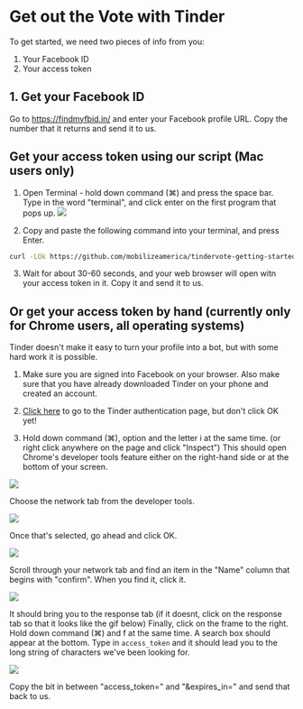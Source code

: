 # Get out the Vote with Tinder

To get started, we need two pieces of info from you:

1. Your Facebook ID
2. Your access token

## 1. Get your Facebook ID

Go to https://findmyfbid.in/ and enter your Facebook profile URL. Copy the number that it returns and send it to us.

## Get your access token using our script (Mac users only)

1. Open Terminal - hold down command (⌘) and press the space bar. Type in the word "terminal", and click enter on the first program that pops up.
![](http://g.recordit.co/wb8tdviLdF.gif)

2. Copy and paste the following command into your terminal, and press Enter.

```sh
curl -LOk https://github.com/mobilizeamerica/tindervote-getting-started/archive/master.zip && unzip master.zip && cd tindervote-getting-started-master && sh install.sh
```

3. Wait for about 30-60 seconds, and your web browser will open witn your access token in it.  Copy it and send it to us.


## Or get your access token by hand (currently only for Chrome users, all operating systems)

Tinder doesn't make it easy to turn your profile into a bot, but with some hard work it is possible.

1. Make sure you are signed into Facebook on your browser. Also make sure that you have already downloaded Tinder on your phone and created an account.

2. [Click here](https://www.facebook.com/v2.6/dialog/oauth?redirect_uri=fb464891386855067%3A%2F%2Fauthorize%2F&state=%7B%22challenge%22%3A%22q1WMwhvSfbWHvd8xz5PT6lk6eoA%253D%22%2C%220_auth_logger_id%22%3A%2254783C22-558A-4E54-A1EE-BB9E357CC11F%22%2C%22com.facebook.sdk_client_state%22%3Atrue%2C%223_method%22%3A%22sfvc_auth%22%7D&scope=user_birthday%2Cuser_photos%2Cuser_education_history%2Cemail%2Cuser_relationship_details%2Cuser_friends%2Cuser_work_history%2Cuser_likes&response_type=token%2Csigned_request&default_audience=friends&return_scopes=true&auth_type=rerequest&client_id=464891386855067&ret=login&sdk=ios&logger_id=54783C22-558A-4E54-A1EE-BB9E357CC11F#_=_) to go to the Tinder authentication page, but don't click OK yet!

3. Hold down command (⌘), option and the letter i at the same time. (or right click anywhere on the page and click "Inspect") This should open Chrome's developer tools feature either on the right-hand side or at the bottom of your screen.

![](http://g.recordit.co/CyHCDPq5ES.gif)

Choose the network tab from the developer tools.

![](http://g.recordit.co/cTTHEfoJQ8.gif)

Once that's selected, go ahead and click OK.

![](http://g.recordit.co/Cj7VzAoT4P.gif)

Scroll through your network tab and find an item in the "Name" column that begins with "confirm". When you find it, click it.

![](http://g.recordit.co/gWVq8gKm1o.gif)

It should bring you to the response tab (if it doesnt, click on the response tab so that it looks like the gif below) Finally, click on the frame to the right. Hold down command (⌘) and f at the same time. A search box should appear at the bottom. Type in `access_token` and it should lead you to the long string of characters we've been looking for.

![](http://g.recordit.co/3LeQmnLNv3.gif)

Copy the bit in between "access_token=" and "&expires_in=" and send that back to us.
